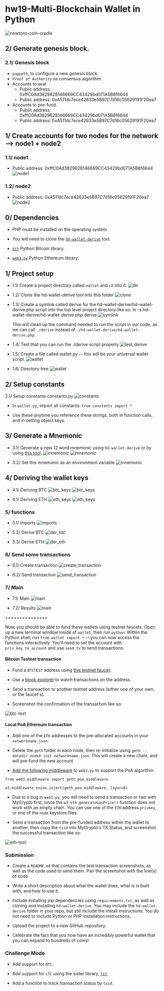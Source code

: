 # hw19-Multi-Blockchain Wallet in Python

![newtons-coin-cradle](Images/newtons-coin-cradle.jpg)





## 2/ Generate genesis block.

### 2.1/  Genesis block
* `puppeth`, to configure a new genesis block.
* `Proof of Authority` as consensus algorithm.
* Accounts to seal
    * Public address:   0xffC0Ad3829628146669CC43429bd071A5B8f6644
    * Public address:   0xA511dc7ece42633e5B97C7d16c05629191F20ea7
* Accounts to pre-fund.
    * Public address:   0xffC0Ad3829628146669CC43429bd071A5B8f6644
    * Public address:   0xA511dc7ece42633e5B97C7d16c05629191F20ea7


## 1/ Create accounts for two nodes for the network —> node1 + node2

### 1.1/ node1
* Public address:   0xffC0Ad3829628146669CC43429bd071A5B8f6644
![node1](./Screenshots/01_node1_newaccount.png)

### 1.2/ node2
* Public address:   0xA511dc7ece42633e5B97C7d16c05629191F20ea7
![node2](./Screenshots/02_node2_newaccount.png)


## 0/ Dependencies

- PHP must be installed on the operating system 

- You will need to clone the [`hd-wallet-derive`](https://github.com/dan-da/hd-wallet-derive) tool.

- [`bit`](https://ofek.github.io/bit/) Python Bitcoin library.

- [`web3.py`](https://github.com/ethereum/web3.py) Python Ethereum library.


## 1/ Project setup

- 1.1/  Create a project directory called `wallet` and `cd` into it.
![dir](./Images/project_dir.png)

- 1.2/ Clone the hd-wallet-derive tool into this folder
![clone](./Images/clone_hd_wallet_derive.png)

- 1.3/ Create a symlink called derive for the hd-wallet-derive/hd-wallet-derive.php script into the top level project
directory like so: ln -s hd-wallet-derive/hd-wallet-derive.php derive
![symlink](./Images/symlink.png)

  This will clean up the command needed to run the script in our code, as we can call `./derive`
  instead of `./hd-wallet-derive/hd-wallet-derive.php`.

- 1.4/ Test that you can run the ./derive script properly
![test_derive](./Images/test_derive.png)

- 1.5/ Create a file called wallet.py -- this will be your universal wallet script. 
![wallet](./Images/wallet_script.png)

- 1.6/ Directory tree 
![wallet](./Images/dir_tree.png)

## 2/ Setup constants

2.1/ Setup constants
constants.py
![constants](./Images/constants.png)

- In `wallet.py`, import all constants: `from constants import *`

- Use these anytime you reference these strings, both in function calls, and in setting object keys.

## 3/ Generate a Mnemonic

- 3.1/ Generate a new 12 word mnemonic using `hd-wallet-derive` or by using [this tool](https://iancoleman.io/bip39/).
![mnemonic](./Images/mnemonic1.png)
![mnemonic](./Images/mnemonic2.png)

- 3.2/ Set this mnemonic as an environment variable
![mnemonic](./Images/mnemonic3.png)

## 4/ Deriving the wallet keys

- 4.1/ Deriving BTC
![btc_keys](./Images/btc_keys1.png)
![btc_keys](./Images/btc_keys2.png)

- 4.1/ Deriving ETH
![eth_keys](./Images/eth_keys1.png)
![eth_keys](./Images/eth_keys2.png)

### 5/ functions 
- 5.1/ Imports
![imports](./Images/imports.png)

- 5.2/ Derive BTC
![der_btc](./Images/der_btc.png)

- 5.3/ Derive ETH
![der_eth](./Images/der_eth.png)

### 6/ Send some transactions
- 6.1/ Create transaction
![create_transaction](./Images/create_transat.png)

- 6.2/ Send transaction
![send_transaction](./Images/send_transat.png)

### 7/ Main
- 7.1/ Main
![main](./Images/main.png)

- 7.2/ Results
![main](./Images/results1.png)



+++++++++++++++


Now, you should be able to fund these wallets using testnet faucets. Open up a new terminal window inside of `wallet`,
then run `python`. Within the Python shell, run `from wallet import *` -- you can now access the functions interactively.
You'll need to set the account with  `priv_key_to_account` and use `send_tx` to send transactions.

#### Bitcoin Testnet transaction

- Fund a `BTCTEST` address using [this testnet faucet](https://testnet-faucet.mempool.co/).

- Use a [block explorer](https://tbtc.bitaps.com/) to watch transactions on the address.

- Send a transaction to another testnet address (either one of your own, or the faucet's).

- Screenshot the confirmation of the transaction like so:

![btc-test](Images/btc-test.png)

#### Local PoA Ethereum transaction

- Add one of the `ETH` addresses to the pre-allocated accounts in your `networkname.json`.

- Delete the `geth` folder in each node, then re-initialize using `geth --datadir nodeX init networkname.json`.
  This will create a new chain, and will pre-fund the new account.

- [Add the following middleware](https://web3py.readthedocs.io/en/stable/middleware.html#geth-style-proof-of-authority)
  to `web3.py` to support the PoA algorithm:

```
from web3.middleware import geth_poa_middleware

w3.middleware_onion.inject(geth_poa_middleware, layer=0)
```

- Due to a bug in `web3.py`, you will need to send a transaction or two with MyCrypto first, since the
  `w3.eth.generateGasPrice()` function does not work with an empty chain. You can use one of the `ETH` address `privkey`,
  or one of the `node` keystore files.

- Send a transaction from the pre-funded address within the wallet to another, then copy the `txid` into
  MyCrypto's TX Status, and screenshot the successful transaction like so:

![eth-test](Images/eth-test.png)

### Submission

- Create a `README.md` that contains the test transaction screenshots, as well as the code used to send them.
  Pair the screenshot with the line(s) of code.

- Write a short description about what the wallet does, what is is built with, and how to use it.

- Include installing pip dependencies using `requirements.txt`, as well as cloning and installing `hd-wallet-derive`.
  You may include the `hd-wallet-derive` folder in your repo, but still include the install instructions. You do not
  need to include Python or PHP installation instructions.

- Upload the project to a new GitHub repository.

- Celebrate the fact that you now have an incredibly powerful wallet that you can expand to hundreds of coins!

### Challenge Mode

- Add support for `BTC`.

- Add support for `LTC` using the sister library, [`lit`](https://github.com/blockterms/lit).

- Add a function to track transaction status by `txid`.
